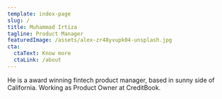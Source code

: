 ```yaml
---
template: index-page
slug: /
title: Muhammad Irtiza
tagline: Product Manager
featuredImage: /assets/alex-zr48yvupk04-unsplash.jpg
cta:
  ctaText: Know more
  ctaLink: /about
---
```

He is a award winning fintech product manager, based in sunny side of California. Working as Product Owner at CreditBook.